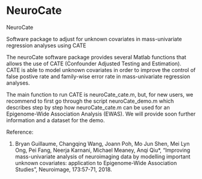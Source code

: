 # NeuroCate

NeuroCate

Software package to adjust for unknown covariates in mass-univariate regression analyses using CATE

The neuroCate software package provides several Matlab functions that allows the use of CATE (Confounder Adjusted Testing and Estimation). CATE is able to model unknown covariates in order to improve the control of false postive rate and family-wise error rate in mass-univariate regression analyses.

The main function to run CATE is neuroCate_cate.m, but, for new users, we recommend to first go through the script neuroCate_demo.m which describes step by step how neuroCate_cate.m can be used for an Epigenome-Wide Association Analysis (EWAS). We will provide soon further information and a dataset for the demo.

Reference:
1.	Bryan Guillaume, Changqing Wang, Joann Poh, Mo Jun Shen, Mei Lyn Ong, Pei Fang, Neerja Karnani, Michael Meaney, Anqi Qiu*, “Improving mass-univariate analysis of neuroimaging data by modelling important unknown covariates: application to Epigenome-Wide Association Studies”, Neuroimage, 173:57-71, 2018.
